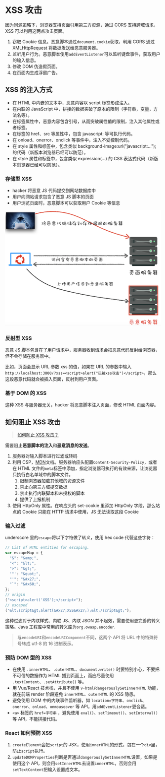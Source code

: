 # XSS 攻击

因为同源策略下，浏览器支持页面引用第三方资源，通过 CORS 支持跨域请求，XSS 可以利用这两点攻击页面。

1. 窃取 Cookie 信息。恶意脚本通过`document.cookie`获取，利用 CORS 通过 XMLHttpRequest 将数据发送给恶意服务器。
2. 监听用户行为。恶意脚本使用`addEventListener`可以监听键盘事件，获取用户的输入信息。
3. 修改 DOM 伪造假页面。
4. 在页面内生成浮窗广告。

## XSS 的注入方式

- 在 HTML 中内嵌的文本中，恶意内容以 script 标签形成注入。
- 在内联的 JavaScript 中，拼接的数据突破了原本的限制（字符串，变量，方法名等）。
- 在标签属性中，恶意内容包含引号，从而突破属性值的限制，注入其他属性或者标签。
- 在标签的 href、src 等属性中，包含 javascript: 等可执行代码。
- 在 onload、onerror、onclick 等事件中，注入不受控制代码。
- 在 style 属性和标签中，包含类似 background-image:url("javascript:..."); 的代码（新版本浏览器已经可以防范）。
- 在 style 属性和标签中，包含类似 expression(...) 的 CSS 表达式代码（新版本浏览器已经可以防范）。

### 存储型 XSS

- hacker 将恶意 JS 代码提交到网站数据库中
- 用户向网站请求包含了恶意 JS 脚本的页面
- 用户浏览页面时，恶意脚本可以获取用户 Cookie 等信息

![img](assets/2ed3d8b93035df3c2bcfcc223dc47914.png)

### 反射型 XSS

恶意 JS 脚本包含在了用户请求中，服务器收到请求会把恶意代码反射给浏览器，但不会存储在服务器中。

比如，页面会显示 URL 参数 xss 的值，如果在 URL 的参数中输入`http://localhost:3000/?xss=<script>alert("已被xss攻击")</script>`，那么这段恶意代码就会被插入页面，反射到用户页面。

### 基于 DOM 的 XSS

这种 XSS 与服务器无关，hacker 将恶意脚本注入页面，修改 HTML 页面内容。

## 如何阻止 XSS 攻击

> [如何防止 XSS 攻击？](https://juejin.im/post/5bad9140e51d450e935c6d64)

需要阻止**恶意脚本的注入**和**恶意消息的发送**。

1. 服务器对输入脚本进行过滤或转码
2. 利用 CSP，[MDN](https://developer.mozilla.org/zh-CN/docs/Web/HTTP/CSP)文档。服务器响应头配置`Content-Security-Policy`，或者在 HTML 文件的`meta`标签中添加，指定浏览器可执行的有效来源，让浏览器只执行白名单域中的脚本文件。
   1. 限制浏览器加载其他域的资源文件
   2. 禁止向第三方域提交数据
   3. 禁止执行内联脚本和未授权的脚本
   4. 提供了上报机制
3. 使用 HttpOnly 属性。在响应头的 set-cookie 里添加 HttpOnly 字段，那么站点的 Cookie 只能在 HTTP 请求中使用，JS 无法读取这段 Cookie

### 输入过滤

underscore 里的`escape`将以下字符做了转义，使用 hex code 代替这些字符：

```js
// List of HTML entities for escaping.
var escapeMap = {
  "&": "&amp;",
  "<": "&lt;",
  ">": "&gt;",
  '"': "&quot;",
  "'": "&#x27;",
  "`": "&#x60;",
};
// origin
("<script>alert('XSS');</script>");
// escaped
("&lt;script&gt;alert(&#x27;XSS&#x27;);&lt;/script&gt;");
```

这种过滤对于内联样式、内联 JS、内联 JSON 并不起效，需要使用更完善的转义策略。Java 工程库中常用的转义库为`org.owasp.encoder`.

> 与`encodeURI`和`encodeURIComponent`不同，这两个 API 将 URL 中的特殊符号转成 utf-8 的 16 进制表示。

### 预防 DOM 型的 XSS

- 在使用 `.innerHTML`、`.outerHTML`、`document.write()` 时要特别小心，不要把不可信的数据作为 HTML 插到页面上，而应尽量使用 `.textContent`、`.setAttribute()` 等。
- 用 Vue/React 技术栈，并且不使用 `v-html`/`dangerouslySetInnerHTML` 功能，就在前端 render 阶段避免 `innerHTML`、`outerHTML` 的 XSS 隐患。
- 避免使用 DOM 中的内联事件监听器，如 `location=字符串`、`onclick`、`onerror`、`onload`、`onmouseover` 等 API，用`addEventListener`更合适。
- `<a>` 标签的 `href=字符串` ，避免使用 `eval()`、`setTimeout()`、`setInterval()` 等 API，不能拼接代码。

### React 如何预防 XSS

1. `createElement`会把`script`的 JSX，使用`innerHTML`的形式，包在一个`div`里，防止`script`执行。
2. `updateDOMProperties`判断是否通过`dangerouslySetInnerHTML`设置，如果是使用这个 API，则会用`setInnerHTML`去设置`innerHTML`，否则会用`setTextContent`把输入设置成文本。
